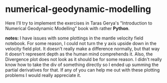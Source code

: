 # numerical-geodynamic-modelling

Here I'll try to implement the exercises in Taras Gerya's "Introduction to Numerical Geodynamic Modelling" book with rather **Python**.

**notes:**
I have issues with some plottings in the mantle velocity field notebook. For some reason, I could not turn the y axis upside down in the velocity field plot.
It doesn't really make a difference normally, but that way it doesn't represent depth as the human mind comprehends it.
Also, the Divergence plot does not look as it should be for some reason. I didn't really know how to take the div of something directly so I ended up summing the partial derivatives for that.
If any of you can help me out with these plotting problems I would really appreciate it.
